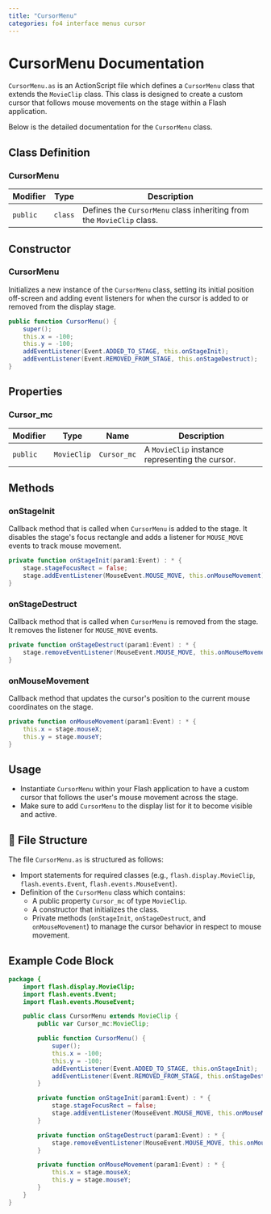 ```yaml
---
title: "CursorMenu"
categories: fo4 interface menus cursor
---
```


# CursorMenu Documentation
`CursorMenu.as` is an ActionScript file which defines a `CursorMenu` class that extends the `MovieClip` class.
This class is designed to create a custom cursor that follows mouse movements on the stage within a Flash application.

Below is the detailed documentation for the `CursorMenu` class.


## Class Definition

### **CursorMenu**

| Modifier      | Type            | Description                                                          |
|---------------|-----------------|----------------------------------------------------------------------|
| `public`      | `class`         | Defines the `CursorMenu` class inheriting from the `MovieClip` class. |


## Constructor

### **CursorMenu**
Initializes a new instance of the `CursorMenu` class, setting its initial position off-screen and adding event listeners for when the cursor is added to or removed from the display stage.
```actionscript
public function CursorMenu() {
    super();
    this.x = -100;
    this.y = -100;
    addEventListener(Event.ADDED_TO_STAGE, this.onStageInit);
    addEventListener(Event.REMOVED_FROM_STAGE, this.onStageDestruct);
}
```


## Properties

### **Cursor_mc**

| Modifier      | Type            | Name        | Description                                     |
|---------------|-----------------|-------------|-------------------------------------------------|
| `public`      | `MovieClip`     | `Cursor_mc` | A `MovieClip` instance representing the cursor. |


## Methods

### **onStageInit**
Callback method that is called when `CursorMenu` is added to the stage. It disables the stage's focus rectangle and adds a listener for `MOUSE_MOVE` events to track mouse movement.
```actionscript
private function onStageInit(param1:Event) : * {
    stage.stageFocusRect = false;
    stage.addEventListener(MouseEvent.MOUSE_MOVE, this.onMouseMovement);
}
```


### **onStageDestruct**
Callback method that is called when `CursorMenu` is removed from the stage. It removes the listener for `MOUSE_MOVE` events.
```actionscript
private function onStageDestruct(param1:Event) : * {
    stage.removeEventListener(MouseEvent.MOUSE_MOVE, this.onMouseMovement);
}
```


### **onMouseMovement**
Callback method that updates the cursor's position to the current mouse coordinates on the stage.
```actionscript
private function onMouseMovement(param1:Event) : * {
    this.x = stage.mouseX;
    this.y = stage.mouseY;
}
```








## Usage
- Instantiate `CursorMenu` within your Flash application to have a custom cursor that follows the user's mouse movement across the stage.
- Make sure to add `CursorMenu` to the display list for it to become visible and active.

## 📁 File Structure

The file `CursorMenu.as` is structured as follows:

- Import statements for required classes (e.g., `flash.display.MovieClip`, `flash.events.Event`, `flash.events.MouseEvent`).
- Definition of the `CursorMenu` class which contains:
  - A public property `Cursor_mc` of type `MovieClip`.
  - A constructor that initializes the class.
  - Private methods (`onStageInit`, `onStageDestruct`, and `onMouseMovement`) to manage the cursor behavior in respect to mouse movement.

## Example Code Block

```actionscript
package {
    import flash.display.MovieClip;
    import flash.events.Event;
    import flash.events.MouseEvent;

    public class CursorMenu extends MovieClip {
        public var Cursor_mc:MovieClip;

        public function CursorMenu() {
            super();
            this.x = -100;
            this.y = -100;
            addEventListener(Event.ADDED_TO_STAGE, this.onStageInit);
            addEventListener(Event.REMOVED_FROM_STAGE, this.onStageDestruct);
        }

        private function onStageInit(param1:Event) : * {
            stage.stageFocusRect = false;
            stage.addEventListener(MouseEvent.MOUSE_MOVE, this.onMouseMovement);
        }

        private function onStageDestruct(param1:Event) : * {
            stage.removeEventListener(MouseEvent.MOUSE_MOVE, this.onMouseMovement);
        }

        private function onMouseMovement(param1:Event) : * {
            this.x = stage.mouseX;
            this.y = stage.mouseY;
        }
    }
}
```

